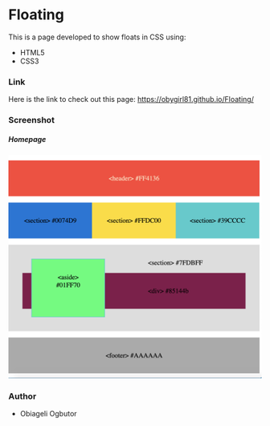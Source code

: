 # Floating

This is a page developed to show floats in CSS using:
* HTML5
* CSS3


### Link
Here is the link to check out this page: https://obygirl81.github.io/Floating/

### Screenshot
##### Homepage
![Screenshot of home page](https://github.com/obygirl81/Floating/blob/master/image/Screen%20Shot%202020-01-18%20at%205.41.20%20PM.png)

### Author
* Obiageli Ogbutor